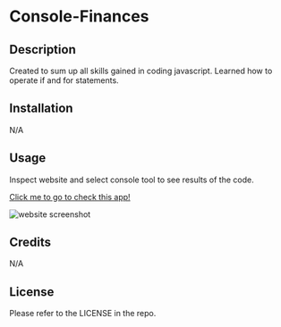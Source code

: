 # Console-Finances

## Description

Created to sum up all skills gained in coding javascript. Learned how to operate if and for statements.

## Installation

N/A

## Usage

Inspect website and select console tool to see results of the code.



[Click me to go to check this app!](http://rzepa000.github.io/Console-Finances)
    
![website screenshot](https://github.com/rzepa000/rzepa-portfolio/blob/main/screenshot.jpg)


## Credits

N/A

## License

Please refer to the LICENSE in the repo.


